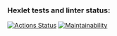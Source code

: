 ### Hexlet tests and linter status:
[![Actions Status](https://github.com/antliubimov/backend-project-lvl1/workflows/hexlet-check/badge.svg)](https://github.com/antliubimov/backend-project-lvl1/actions)
[![Maintainability](https://api.codeclimate.com/v1/badges/17cd746dab1184135734/maintainability)](https://codeclimate.com/github/antliubimov/backend-project-lvl1/maintainability)